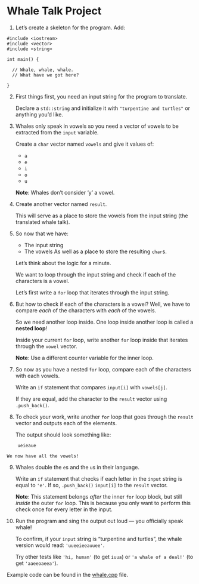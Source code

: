 # Whale Talk Project

1. Let’s create a skeleton for the program. Add:

```
#include <iostream>
#include <vector>
#include <string>

int main() {

  // Whale, whale, whale.
  // What have we got here?

}
```

2. First things first, you need an input string for the program to translate.

	Declare a ```std::string``` and initialize it with ```"turpentine and turtles"``` or anything you’d like.

3. Whales only speak in vowels so you need a vector of vowels to be extracted from the ```input``` variable.

	Create a ```char``` vector named ```vowels``` and give it values of:

	- ```a```
	- ```e```
	- ```i```
	- ```o```
	- ```u```

	**Note**: Whales don’t consider ‘y’ a vowel.

4. Create another vector named ```result```.

	This will serve as a place to store the vowels from the input string (the translated whale talk).

5. So now that we have:

	- The input string
	- The vowels
	As well as a place to store the resulting ```char```s.

	Let’s think about the logic for a minute.

	We want to loop through the input string and check if each of the characters is a vowel.

	Let’s first write a ```for``` loop that iterates through the input string.

6. But how to check if each of the characters is a vowel? Well, we have to compare *each* of the characters with *each* of the vowels.

	So we need another loop inside. One loop inside another loop is called a **nested loop**!

	Inside your current ```for``` loop, write another ```for``` loop inside that iterates through the ```vowel``` vector.

	**Note**: Use a different counter variable for the inner loop.

7. So now as you have a nested ```for``` loop, compare each of the characters with each vowels.

	Write an ```if``` statement that compares ```input[i]``` with ```vowels[j]```.

	If they are equal, add the character to the ```result``` vector using ```.push_back()```.

8. To check your work, write another ```for``` loop that goes through the ```result``` vector and outputs each of the elements.

	The output should look something like:

```
	ueieaue
```

	We now have all the vowels!

9. Whales double the ```e```s and the ```u```s in their language.

	Write an ```if``` statement that checks if each letter in the ```input``` string is equal to ```'e'```. If so, ```.push_back()``` ```input[i]``` to the ```result``` vector.

	**Note**: This statement belongs *after* the inner ```for``` loop block, but still *inside* the outer ```for``` loop. This is because you only want to perform this check once for every letter in the input.

10. Run the program and sing the output out loud — you officially speak whale!

	To confirm, if your ```input``` string is “turpentine and turtles”, the whale version would read: ```'uueeieeauuee'```.

	Try other tests like ```'hi, human'``` (to get ```iuua```) or ```'a whale of a deal!'``` (to get ```'aaeeoaeea'```).

Example code can be found in the [whale.cpp](https://github.com/keldavis/c-plus-plus-practice/blob/master/foundations/7.%20Vectors/Whale%20Talk%20Project/whale.cpp) file.